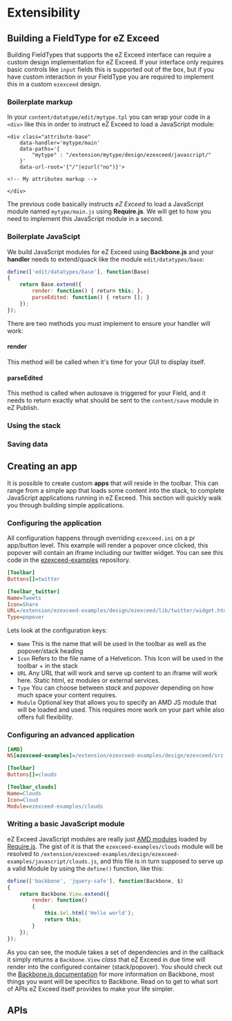 Extensibility
=============

## <a id="extensibility-building-a-datatype" href="#extensibility-building-a-datatype"></a> Building a FieldType for eZ Exceed

Building FieldTypes that supports the eZ Exceed interface can require a custom design implementation for eZ Exceed.
If your interface only requires basic controls like `input` fields this is supported out of the box, but if you have custom interaction in your FieldType you are required to implement this in a custom `ezexceed` design.

### Boilerplate markup

In your `content/datatype/edit/mytype.tpl` you can wrap your code in a `<div>` like this in order to instruct eZ Exceed to load a JavaScript module:

```markup
<div class="attribute-base"
    data-handler='mytype/main'
    data-paths='{
        "mytype" : "/extension/mytype/design/ezexceed/javascript/"
    }'
    data-url-root='{"/"|ezurl("no")}'>

<!-- My attributes markup -->

</div>
```

The previous code basically instructs *eZ Exceed* to load a JavaScript module named `mytype/main.js` using **Require.js**.
We will get to how you need to implement this JavaScript module in a second.

### Boilerplate JavaScipt

We build JavaScript modules for eZ Exceed using **Backbone.js** and your **handler** needs to extend/quack like the module `edit/datatypes/base`:

```javascript
define(['edit/datatypes/base'], function(Base)
{
    return Base.extend({
        render: function() { return this; },
        parseEdited: function() { return []; }
    });
});
```

There are two methods you must implement to ensure your handler will work:

#### render

This method will be called when it's time for your GUI to display itself.

#### parseEdited

This method is called when autosave is triggered for your Field, and it needs to return exactly what should be sent to the `content/save` module in eZ Publish.

### Using the stack

### Saving data

## <a id="extensibility-creating-an-app" href="#extensibility-creating-an-app"></a> Creating an app

It is possible to create custom **apps** that will reside in the toolbar. This can range from a simple app that loads some content into the stack,
to complete JavaScript applications running in eZ Exceed.
This section will quickly walk you through building simple applications.

### Configuring the application

All configuration happens through overriding `ezexceed.ini` on a pr app/button level.
This example will render a popover once clicked, this popover will contain an iframe including our twitter widget.
You can see this code in the [ezexceed-examples](https://github.com/KeyteqLabs/ezexceed-examples) repository.

```ini
[Toolbar]
Buttons[]=twitter

[Toolbar_twitter]
Name=Tweets
Icon=Share
URL=/extension/ezexceed-examples/design/ezexceed/lib/twitter/widget.html
Type=popover
```

Lets look at the configuration keys:

* `Name` This is the name that will be used in the toolbar as well as the popover/stack heading
* `Icon` Refers to the file name of a Helveticon. This Icon will be used in the toolbar + in the stack
* `URL` Any URL that will work and serve up content to an iframe will work here. Static html, ez modules or external services.
* `Type` You can choose between *stack* and *popover* depending on how much space your content requires.
* `Module` Optional key that allows you to specify an AMD JS module that will be loaded and used. This requires more work on your part while also offers full flexibility.

### Configuring an advanced application

```ini
[AMD]
NS[ezexceed-examples]=/extension/ezexceed-examples/design/ezexceed/src

[Toolbar]
Buttons[]=clouds

[Toolbar_clouds]
Name=Clouds
Icon=Cloud
Module=ezexceed-examples/clouds
```

### Writing a basic JavaScript module

eZ Exceed JavaScript modules are really just [AMD modules](https://github.com/amdjs/amdjs-api/wiki/AMD) loaded by [Require.js](http://requirejs.org).
The gist of it is that the `ezexceed-examples/clouds` module will be resolved to `/extension/ezexceed-examples/design/ezexceed-examples/javascript/clouds.js`,
and this file is in turn supposed to serve up a valid Module by using the `define()` function, like this:

```javascript
define(['backbone', 'jquery-safe'], function(Backbone, $)
{
    return Backbone.View.extend({
        render: function()
        {
            this.$el.html('Hello world');
            return this;
        }
    });
});
```

As you can see, the module takes a set of dependencies and in the callback it simply returns a `Backbone.View` _class_ that eZ Exceed in due time will render into the configured container (stack/popover).
You should check out the [Backbone.js documentation](http://backbonejs.org) for more information on Backbone, most things you want will be specifics to Backbone.
Read on to get to what sort of APIs eZ Exceed itself provides to make your life simpler.

## <a id="extensibility-apis" href="#extensibility-apis"></a> APIs
